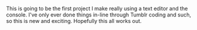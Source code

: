 This is going to be the first project I make really using a text editor and the console. I've only ever done things in-line through Tumblr coding and such, so this is new and exciting. Hopefully this all works out.